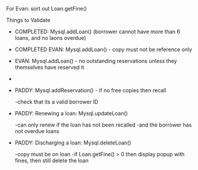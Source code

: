For Evan: sort out Loan.getFine()

Things to Validate

- COMPLETED: Mysql.addLoan() (borrower cannot have more than 6 loans, and no laons overdue)

- COMPLETED EVAN: Mysql.addLoan() - copy must not be reference only
- EVAN: Mysql.addLoan() - no outstanding reservations unless they themselves have reserved it
-

- PADDY: Mysql.addReservation() - if no free copies then recall
 
	-check that its a valid borrower ID

- PADDY: Renewing a loan: Mysql.updateLoan()

	-can only renew if the loan has not been recalled
	-and the borrower has not overdue loans

- PADDY: Discharging a loan: Mysql.deleteLoan()

	-copy must be on loan
	-if Loan.getFine() > 0 then display popup with fines, then still delete the loan
